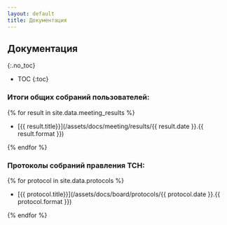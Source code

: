 ```yaml
---
layout: default
title: Документация
---
```


## Документация
{:.no_toc}

* TOC
{:toc}
  
### Итоги общих собраний пользователей:

{% for result in site.data.meeting_results %}

* [{{ result.title}}](/assets/docs/meeting/results/{{ result.date }}.{{ result.format }})

{% endfor %}

### Протоколы собраний правления ТСН:

{% for protocol in site.data.protocols %}

* [{{ protocol.title}}](/assets/docs/board/protocols/{{ protocol.date }}.{{ protocol.format }})

{% endfor %}
